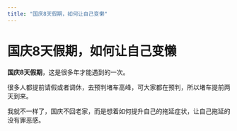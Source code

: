 ```yaml
---
title: "国庆8天假期，如何让自己变懒"
---
```


# 国庆8天假期，如何让自己变懒

**国庆8天假期**，这是很多年才能遇到的一次。

很多人都提前请假或者调休，去预判堵车高峰，可大家都在预判，所以堵车提前两天到来。

我就不一样了，国庆不回老家，而是想着如何提升自己的拖延症状，让自己拖延的没有罪恶感。
